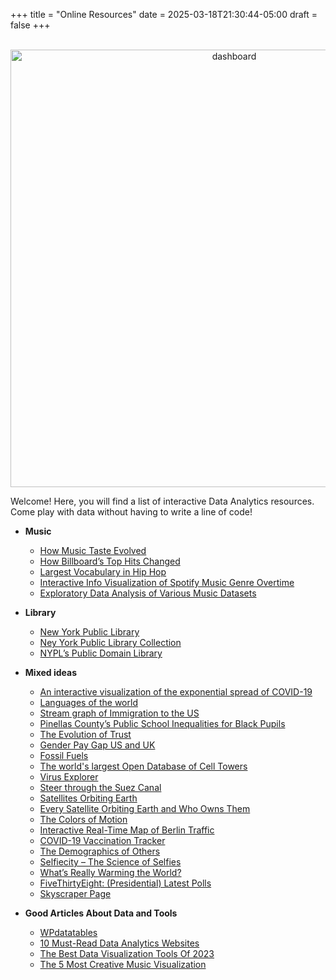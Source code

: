 +++
title = "Online Resources"
date = 2025-03-18T21:30:44-05:00
draft = false
+++

<!-- add a line drop -->
<center>
&#x200B;
</center>

<center>
<img src="/images/main/dashboard_02.png" alt="dashboard" style="width:700px;"/>
<!-- <img src="/images/outreach/fc1.jpg" alt="Futuristic Classrooms" width = "600" height = "600"/> -->
</center>

Welcome! Here, you will find a list of interactive Data Analytics resources. Come play with data without having to write a line of code!

* __Music__
  + [How Music Taste Evolved](https://pudding.cool/2017/03/music-history/)
  + [How Billboard’s Top Hits Changed](https://pudding.cool/projects/music-history/)
  + [Largest Vocabulary in Hip Hop](https://pudding.cool/projects/vocabulary/)
  + [Interactive Info Visualization of Spotify Music Genre Overtime](https://observablehq.com/@ca25d09366015836/csc-485-final-project-report)
  + [Exploratory Data Analysis of Various Music Datasets](https://observablehq.com/@uw-info474/exploratory-data-analysis-of-various-music-datasets)



* __Library__
  + [New York Public Library](https://www.nypl.org/research/collections/digital-collections/public-domain)
  + [Ney York Public Library Collection](https://digitalcollections.nypl.org/)
  + [NYPL’s Public Domain Library](http://publicdomain.nypl.org/pd-visualization/)

* __Mixed ideas__
  + [An interactive visualization of the exponential spread of COVID-19](https://91-divoc.com/pages/covid-visualization/)
  + [Languages of the world](http://www.puffpuffproject.com/languages.html)
  + [Stream graph of Immigration to the US](https://insightfulinteraction.com/immigration200years.html)
  + [Pinellas County’s Public School Inequalities for Black Pupils](https://projects.tampabay.com/projects/2015/investigations/pinellas-failure-factories/chart-failing-black-students/)
  + [The Evolution of Trust](https://ncase.me/trust/)
  + [Gender Pay Gap US and UK](https://informationisbeautiful.net/visualizations/gender-pay-gap/)
  + [Fossil Fuels](https://ourworldindata.org/co2-emissions)
  + [The world's largest Open Database of Cell Towers](https://opencellid.org/#zoom=12&lat=44.8177&lon=20.4568)
  + [Virus Explorer](https://www.biointeractive.org/classroom-resources/virus-explorer)
  + [Steer through the Suez Canal](https://edition.cnn.com/interactive/2021/03/cnnix-steership/)
  + [Satellites Orbiting Earth](https://qz.com/296941/interactive-graphic-every-active-satellite-orbiting-earth)  
  + [Every Satellite Orbiting Earth and Who Owns Them](https://dewesoft.com/daq/every-satellite-orbiting-earth-and-who-owns-them)
  + [The Colors of Motion](https://thecolorsofmotion.com/)
  + [Interactive Real-Time Map of Berlin Traffic](https://www.vbb.de/fahrinfo)
  + [COVID-19 Vaccination Tracker](https://ourworldindata.org/covid-vaccinations)
  + [The Demographics of Others](https://flowingdata.com/2018/01/23/the-demographics-of-others/)
  + [Selfiecity – The Science of Selfies](https://selfiecity.net/)
  + [What’s Really Warming the World?](https://www.bloomberg.com/graphics/2015-whats-warming-the-world/)
  + [FiveThirtyEight: (Presidential) Latest Polls](https://projects.fivethirtyeight.com/polls/)
  + [Skyscraper Page](https://skyscraperpage.com/diagrams/)

* __Good Articles About Data and Tools__
  + [WPdatatables](https://wpdatatables.com/interactive-data-visualization/)
  + [10 Must-Read Data Analytics Websites](https://www.anodot.com/blog/top-10-analytics-websites/)
  + [The Best Data Visualization Tools Of 2023](https://www.forbes.com/advisor/business/software/best-data-visualization-tools/)
  + [The 5 Most Creative Music Visualization](https://datalion.com/the-five-most-creative-music-visualizations/)